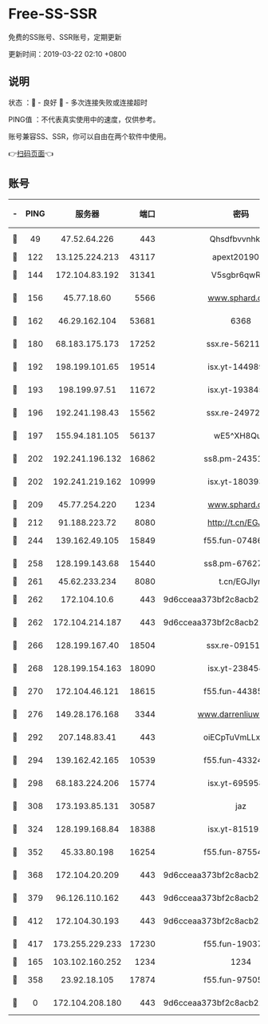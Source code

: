 # Free-SS-SSR

免费的SS账号、SSR账号，定期更新

更新时间：2019-03-22 02:10 +0800

## 说明

状态     ：🙂 - 良好 🙁 - 多次连接失败或连接超时

PING值   ：不代表真实使用中的速度，仅供参考。

账号兼容SS、SSR，你可以自由在两个软件中使用。

👉[扫码页面](https://liesauer.github.io/Free-SS-SSR/)👈

## 账号

|-|PING|服务器|端口|密码|加密方式|区域|
|:----:|:----:|:-----:|-----:|:----:|:----:|:----:|
|🙂|49|47.52.64.226|443|Qhsdfbvvnhkm1|aes-256-cfb|HK|
|🙂|122|13.125.224.213|43117|apext2019005|chacha20|KR|
|🙂|144|172.104.83.192|31341|V5sgbr6qwRg1|aes-256-cfb|JP|
|🙂|156|45.77.18.60|5566|www.sphard.com|aes-256-cfb|JP|
|🙂|162|46.29.162.104|53681|6368|aes-256-ctr|RU|
|🙂|180|68.183.175.173|17252|ssx.re-56211107|aes-256-cfb|US|
|🙂|192|198.199.101.65|19514|isx.yt-14498993|aes-256-cfb|US|
|🙂|193|198.199.97.51|11672|isx.yt-19384515|aes-256-cfb|US|
|🙂|196|192.241.198.43|15562|ssx.re-24972018|aes-256-cfb|US|
|🙂|197|155.94.181.105|56137|wE5^XH8Quw|aes-256-cfb|US|
|🙂|202|192.241.196.132|16862|ss8.pm-24351736|aes-256-cfb|US|
|🙂|202|192.241.219.162|10999|isx.yt-18039327|aes-256-cfb|US|
|🙂|209|45.77.254.220|1234|www.sphard.com|aes-256-cfb|SG|
|🙂|212|91.188.223.72|8080|http://t.cn/EGJIyrl|rc4-md5|RU|
|🙂|244|139.162.49.105|15849|f55.fun-07486804|aes-256-cfb|SG|
|🙂|258|128.199.143.68|15440|ss8.pm-67627124|aes-256-cfb|SG|
|🙂|261|45.62.233.234|8080|t.cn/EGJIyrl|rc4-md5|CA|
|🙂|262|172.104.10.6|443|9d6cceaa373bf2c8acb22e60b6a58be6|aes-256-cfb|US|
|🙂|262|172.104.214.187|443|9d6cceaa373bf2c8acb22e60b6a58be6|aes-256-cfb|US|
|🙂|266|128.199.167.40|18504|ssx.re-09151309|aes-256-cfb|SG|
|🙂|268|128.199.154.163|18090|isx.yt-23845472|aes-256-cfb|SG|
|🙂|270|172.104.46.121|18615|f55.fun-44385578|aes-256-cfb|SG|
|🙂|276|149.28.176.168|3344|www.darrenliuwei.com|aes-256-cfb|AU|
|🙂|292|207.148.83.41|443|oiECpTuVmLLxk4Ts|aes-256-cfb|AU|
|🙂|294|139.162.42.165|10539|f55.fun-43324976|aes-256-cfb|SG|
|🙂|298|68.183.224.206|15774|isx.yt-69595810|aes-256-cfb|SG|
|🙂|308|173.193.85.131|30587|jaz|aes-256-cfb|US|
|🙂|324|128.199.168.84|18388|isx.yt-81519185|aes-256-cfb|SG|
|🙂|352|45.33.80.198|16254|f55.fun-87554546|aes-256-cfb|US|
|🙂|368|172.104.20.209|443|9d6cceaa373bf2c8acb22e60b6a58be6|aes-256-cfb|US|
|🙂|379|96.126.110.162|443|9d6cceaa373bf2c8acb22e60b6a58be6|aes-256-cfb|US|
|🙂|412|172.104.30.193|443|9d6cceaa373bf2c8acb22e60b6a58be6|aes-256-cfb|US|
|🙂|417|173.255.229.233|17230|f55.fun-19037951|aes-256-cfb|US|
|🙂|165|103.102.160.252|1234|1234|rc4-md5|JP|
|🙂|358|23.92.18.105|17874|f55.fun-97505102|aes-256-cfb|US|
|🙁|0|172.104.208.180|443|9d6cceaa373bf2c8acb22e60b6a58be6|aes-256-cfb|US|
